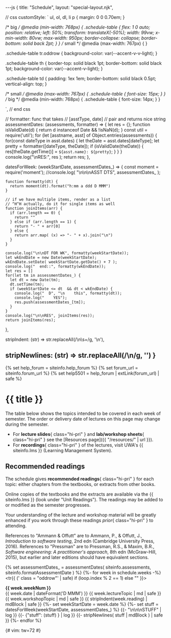 ---js
{
  title: "Schedule",
  layout: "special-layout.njk",

  // css
  customStyle:  `
  ul, ol, dl, li p {
    margin: 0 0 0.70em;
  }

  /* big */
  @media (min-width: 768px) {
    .schedule-table {
      flex: 1 0 auto;
      position: relative;
      left: 50%;
      transform: translateX(-50%);
      width: 99vw;
      x-min-width: 80vw;
      max-width: 950px;
      border-collapse: collapse;
      border-bottom: solid back 2pt;
    }
  }
  /* small */
  @media (max-width: 767px) {
  }



  .schedule-table tr.oddrow {
    background-color: var(--accent-v-v-light);
  }

  .schedule-table th {
    border-top: solid black 1pt;
    border-bottom: solid black 1pt;
    background-color: var(--accent-v-light);
  }

  .schedule-table td
  {
    padding: 1ex 1em;
    border-bottom: solid black 0.5pt;
    vertical-align: top;
  }

  /* small */
  @media (max-width: 767px) {
    .schedule-table {
      font-size: 15px;
    }
  }
  /* big */
  @media (min-width: 768px) {
    .schedule-table {
      font-size: 14px;
    }
  }

  `,
  // end css

  // formatter: func that takes
  //    [asstType, date]
  // pair and returns nice string
  assessmentDates: (assessments, formatter) => {
    let res = {};
    function isValidDate(d) {
      return d instanceof Date && !isNaN(d);
    }
    const util = require('util');
    for (let [asstname, asst] of Object.entries(assessments)) {
      for(const dateType in asst.dates) {
        let theDate = asst.dates[dateType];
        let pretty  = formatter([dateType, theDate]);
        if (isValidDate(theDate)) {
          res[theDate.getTime()] = `${asst.name}: ${pretty}`;
        }
      }
    }
    console.log("\nRES:", res );
    return res;
  },

  datesForWeek: (weekStartDate, assessmentDates_) => {
    const moment  = require('moment');
    //console.log( "\n\n\nASST DTS", assessmentDates_ );

    function formatty(dt) {
      return moment(dt).format("h:mm a ddd D MMM")
    }

    // if we have multiple items, render as a list
    // ^H^H actually, do it for single items as well
    function joinItems(arr) {
      if (arr.length == 0) {
        return ""
      } else if (arr.length == 1) {
        return "- " + arr[0]
      } else {
        return arr.map( (x) => "- " + x).join("\n")
      }
    }

    console.log("\n\nDT FOR WK", formatty(weekStartDate));
    let wkEndDate = new Date(weekStartDate);
    wkEndDate.setDate( weekStartDate.getDate() + 7 );
    console.log("  end::", formatty(wkEndDate));
    let res = []
    for(let tm in assessmentDates_) {
      let dt = new Date(tm);
      dt.setTime(tm);
      if (weekStartDate <= dt  && dt < wkEndDate) {
        console.log("  D", "\n    this", formatty(dt));
        console.log("    YES");
        res.push(assessmentDates_[tm]);
      }
    }
    console.log("\n\nRES", joinItems(res));
    return joinItems(res);
  },

  stripIndent: (str) =>
    str.replaceAll(/\n\s+/g, '\n'),

  stripNewlines: (str) =>
    str.replaceAll(/\n/g, '')
}
---

{% set help_forum = siteinfo.help_forum %}
{% set forum_url  = siteinfo.forum_url %}
{% set help5501   = help_forum | extLink(forum_url) | safe %}


<!--!
<main>
<div class="page">
!-->

# {{ title }}

The table below shows the topics intended to be covered in
each week of semester.
The order or delivery date of
lectures on this page may change during the semester.

- For **lecture slides**{ class="hi-pri" } and
  **lab/workshop sheets**{ class="hi-pri" }
  see the [Resources page]({{ "/resources/" | url }}).
- For **recordings**{ class="hi-pri" } of the lectures,
  visit UWA's {{ siteinfo.lms }} (Learning
  Management System).

## Recommended readings

The schedule gives **recommended readings**{ class="hi-pri" }
for each topic: either chapters from the textbooks, or extracts
from other books.

Online copies of the textbooks and the extracts are available via
the {{ siteinfo.lms }} (look under "Unit Readings").
The
readings may be added to or modified as the semester progresses.

Your understanding of the lecture and workshop
material will be greatly enhanced if you work through these readings
*prior*{ class="hi-pri" } to attending.

References to
"Ammann & Offutt" are to Ammann, P., & Offutt, J., *Introduction to
software testing*, 2nd edn (Cambridge University Press, 2016).
References to "Pressman" are to Pressman, R.S., & Maxim, B.R., *Software
engineering: A practitioner's approach*, 8th edn (McGraw-Hill, 2015),
but earlier and later editions should have equivalent sections.

[unit-readings]: https://www.unitreadings.library.uwa.edu.au/leganto/readinglist/lists/13685908730002101


<!--!
</div>
!-->



<!--!
<table class="schedule-table" >
<colgroup>
<col style="width: 10%;">
<col style="width: 16%">
<col style="width: 14%">
<col style="width: 47%">
<col style="width: 21%">
</colgroup>
<tbody>
<tr>
<th>
  Week
</th>
<th>
 Lecture
</th>
<th>
 Lab/workshop
</th>
<th>
  Reading
</th>
<th>
 Assessment
</th>
</tr>
!-->

{% set assessmentDates_  = assessmentDates( siteinfo.assessments, siteinfo.formatAssessmentDate ) %}
{%- for week in schedule.weeks -%}
<tr{{ (' class = "oddrow"' | safe) if (loop.index % 2 == 1) else "" }}>
  <td style="text-align: center;">
   <strong>{{ week.weekNum        }}</strong>
   <br/>
   {{ week.date | dateFormat('D MMM') }}
  </td>
  <td>{{ week.lectureTopic      | md | safe }}</td>
  <td>{{ week.workshopTopic     | md | safe }}</td>
  <td>{{ stripIndent(week.reading)  | mdBlock | safe }}</td>
  <td>
    {%- set weekStartDate = week.date %}
    {%- set stuff = datesForWeek(weekStartDate, assessmentDates_) %}
    {{- "\n\n\nSTUFF" | log }}
    {{- {"stuff": (stuff)  } | log }}
    {{- stripNewlines( stuff | mdBlock ) | safe  }}
  </td>
</tr>
{%- endfor %}



<!--!
</tbody>
</table>
!-->



<!--!
</main>
!-->

{# vim: tw=72
#}
